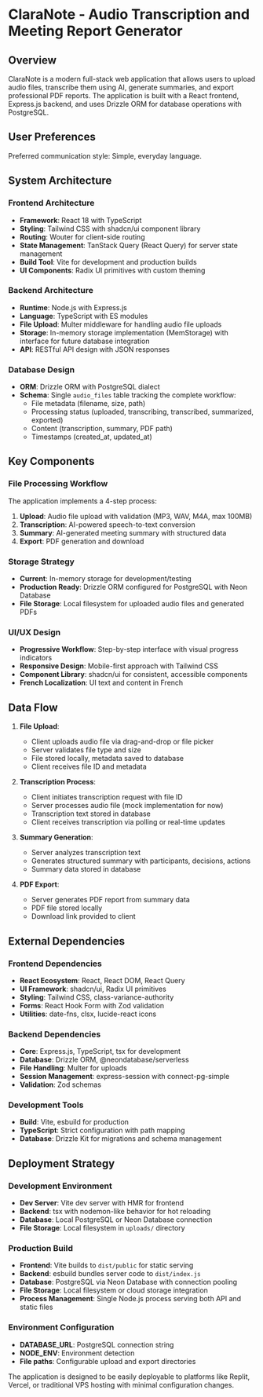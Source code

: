 # ClaraNote - Audio Transcription and Meeting Report Generator

## Overview

ClaraNote is a modern full-stack web application that allows users to upload audio files, transcribe them using AI, generate summaries, and export professional PDF reports. The application is built with a React frontend, Express.js backend, and uses Drizzle ORM for database operations with PostgreSQL.

## User Preferences

Preferred communication style: Simple, everyday language.

## System Architecture

### Frontend Architecture
- **Framework**: React 18 with TypeScript
- **Styling**: Tailwind CSS with shadcn/ui component library
- **Routing**: Wouter for client-side routing
- **State Management**: TanStack Query (React Query) for server state management
- **Build Tool**: Vite for development and production builds
- **UI Components**: Radix UI primitives with custom theming

### Backend Architecture
- **Runtime**: Node.js with Express.js
- **Language**: TypeScript with ES modules
- **File Upload**: Multer middleware for handling audio file uploads
- **Storage**: In-memory storage implementation (MemStorage) with interface for future database integration
- **API**: RESTful API design with JSON responses

### Database Design
- **ORM**: Drizzle ORM with PostgreSQL dialect
- **Schema**: Single `audio_files` table tracking the complete workflow:
  - File metadata (filename, size, path)
  - Processing status (uploaded, transcribing, transcribed, summarized, exported)
  - Content (transcription, summary, PDF path)
  - Timestamps (created_at, updated_at)

## Key Components

### File Processing Workflow
The application implements a 4-step process:
1. **Upload**: Audio file upload with validation (MP3, WAV, M4A, max 100MB)
2. **Transcription**: AI-powered speech-to-text conversion
3. **Summary**: AI-generated meeting summary with structured data
4. **Export**: PDF generation and download

### Storage Strategy
- **Current**: In-memory storage for development/testing
- **Production Ready**: Drizzle ORM configured for PostgreSQL with Neon Database
- **File Storage**: Local filesystem for uploaded audio files and generated PDFs

### UI/UX Design
- **Progressive Workflow**: Step-by-step interface with visual progress indicators
- **Responsive Design**: Mobile-first approach with Tailwind CSS
- **Component Library**: shadcn/ui for consistent, accessible components
- **French Localization**: UI text and content in French

## Data Flow

1. **File Upload**:
   - Client uploads audio file via drag-and-drop or file picker
   - Server validates file type and size
   - File stored locally, metadata saved to database
   - Client receives file ID and metadata

2. **Transcription Process**:
   - Client initiates transcription request with file ID
   - Server processes audio file (mock implementation for now)
   - Transcription text stored in database
   - Client receives transcription via polling or real-time updates

3. **Summary Generation**:
   - Server analyzes transcription text
   - Generates structured summary with participants, decisions, actions
   - Summary data stored in database

4. **PDF Export**:
   - Server generates PDF report from summary data
   - PDF file stored locally
   - Download link provided to client

## External Dependencies

### Frontend Dependencies
- **React Ecosystem**: React, React DOM, React Query
- **UI Framework**: shadcn/ui, Radix UI primitives
- **Styling**: Tailwind CSS, class-variance-authority
- **Forms**: React Hook Form with Zod validation
- **Utilities**: date-fns, clsx, lucide-react icons

### Backend Dependencies
- **Core**: Express.js, TypeScript, tsx for development
- **Database**: Drizzle ORM, @neondatabase/serverless
- **File Handling**: Multer for uploads
- **Session Management**: express-session with connect-pg-simple
- **Validation**: Zod schemas

### Development Tools
- **Build**: Vite, esbuild for production
- **TypeScript**: Strict configuration with path mapping
- **Database**: Drizzle Kit for migrations and schema management

## Deployment Strategy

### Development Environment
- **Dev Server**: Vite dev server with HMR for frontend
- **Backend**: tsx with nodemon-like behavior for hot reloading
- **Database**: Local PostgreSQL or Neon Database connection
- **File Storage**: Local filesystem in `uploads/` directory

### Production Build
- **Frontend**: Vite builds to `dist/public` for static serving
- **Backend**: esbuild bundles server code to `dist/index.js`
- **Database**: PostgreSQL via Neon Database with connection pooling
- **File Storage**: Local filesystem or cloud storage integration
- **Process Management**: Single Node.js process serving both API and static files

### Environment Configuration
- **DATABASE_URL**: PostgreSQL connection string
- **NODE_ENV**: Environment detection
- **File paths**: Configurable upload and export directories

The application is designed to be easily deployable to platforms like Replit, Vercel, or traditional VPS hosting with minimal configuration changes.